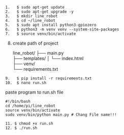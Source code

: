 ```
1.   $ sudo apt-get update
2.   $ sudo apt-get upgrade -y
3.   $ mkdir line_robot
4.   $ cd ~/line_robot
5.   $ sudo apt install python3-gpiozero
6.   $ python3 -m venv venv --system-site-packages
7.   $ source venv/bin/activate
```
8. create path of project

   line_robot/
   ├── main.py                  
   ├── templates/
   │   └── index.html           
   ├── venv/                    
   └── requirements.txt         
```
9.   $ pip install -r requirements.txt
10.  $ nano run.sh
```

paste program to run.sh file

```
#!/bin/bash
cd /home/pi/line_robot
source venv/bin/activate
sudo venv/bin/python main.py # Chang File name!!!
```

```
11. $ chmod +x run.sh
12. $ ./run.sh
```